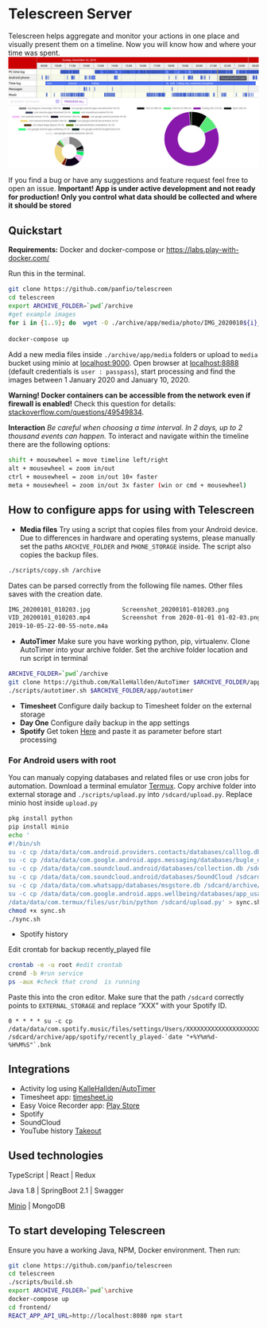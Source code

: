 # Telescreen Server

Telescreen helps aggregate and monitor your actions in one place and visually present them on a timeline. Now you will know how and where your time was spent.
<img src="https://raw.githubusercontent.com/panfio/demohttpd/master/website/telescreen.jpg" alt="telescreen in action" />
<!--You can start service and store data on a local computer, on any Kubernetes cluster or on a remote server like Heroku and use Amazon S3 as a data store.
-->
If you find a bug or have any suggestions and feature request feel free to open an issue.
**Important! App is under active development and not ready for production!
Only you control what data should be collected and where it should be stored**

## Quickstart

**Requirements:** Docker and docker-compose or https://labs.play-with-docker.com/

Run this in the terminal.

```sh
git clone https://github.com/panfio/telescreen
cd telescreen
export ARCHIVE_FOLDER=`pwd`/archive
#get example images
for i in {1..9}; do  wget -O ./archive/app/media/photo/IMG_2020010${i}_1${i}5411.jpg https://picsum.photos/200; done

docker-compose up
```

Add a new media files inside `./archive/app/media` folders or upload to `media` bucket using minio at [localhost:9000](http://localhost:9000). Open browser at [localhost:8888](http://localhost:8888) (default credentials is `user : passpass`), start processing and find the images between 1 January 2020 and January 10, 2020.

**Warning! Docker containers can be accessible from the network even if firewall is enabled!** Check this question for details: [stackoverflow.com/questions/49549834](https://stackoverflow.com/questions/49549834/ufw-firewall-is-not-working-on-ubuntu-in-digitalocean/49563279#49563279).

**Interaction**
*Be careful when choosing a time interval. In 2 days, up to 2 thousand events can happen.*
To interact and navigate within the timeline there are the following options:

```sh
shift + mousewheel = move timeline left/right
alt + mousewheel = zoom in/out
ctrl + mousewheel = zoom in/out 10× faster
meta + mousewheel = zoom in/out 3x faster (win or cmd + mousewheel)
```

## How to configure apps for using with Telescreen

- **Media files** Try using a script that copies files from your Android device. Due to differences in hardware and operating systems, please manually set the paths `ARCHIVE_FOLDER` and `PHONE_STORAGE` inside. The script also copies the backup files.

```bash
./scripts/copy.sh /archive
```

Dates can be parsed correctly from the following file names. Other files saves with the creation date.

```sh
IMG_20200101_010203.jpg         Screenshot_20200101-010203.png
VID_20200101_010203.mp4         Screenshot from 2020-01-01 01-02-03.png
2019-10-05-22-00-55-note.m4a
```

- **AutoTimer**
Make sure you have working python, pip, virtualenv.
Clone AutoTimer into your archive folder. Set the archive folder location and run script in terminal

```sh
ARCHIVE_FOLDER=`pwd`/archive
git clone https://github.com/KalleHallden/AutoTimer $ARCHIVE_FOLDER/app/autotimer
./scripts/autotimer.sh $ARCHIVE_FOLDER/app/autotimer
```

- **Timesheet** Configure daily backup to Timesheet folder on the external storage
- **Day One** Configure daily backup in the app settings
- **Spotify** Get token [Here](https://developer.spotify.com/console/get-track/) and paste it as parameter before start processing

### For Android users with root

You can manualy copying databases and related files or use cron jobs for automation. Download a terminal emulator [Termux](https://play.google.com/store/apps/details?id=com.termux).
Copy archive folder into external storage and `./scripts/upload.py` into `/sdcard/upload.py`. Replace minio host inside `upload.py`

```sh
pkg install python
pip install minio
echo '
#!/bin/sh
su -c cp /data/data/com.android.providers.contacts/databases/calllog.db /sdcard/archive/app/call/calllog.db
su -c cp /data/data/com.google.android.apps.messaging/databases/bugle_db /sdcard/archive/app/sms/bugle_db
su -c cp /data/data/com.soundcloud.android/databases/collection.db /sdcard/archive/app/soundcloud/collection.db
su -c cp /data/data/com.soundcloud.android/databases/SoundCloud /sdcard/archive/app/soundcloud/SoundCloud
su -c cp /data/data/com.whatsapp/databases/msgstore.db /sdcard/archive/app/whatsapp/msgstore.db
su -c cp /data/data/com.google.android.apps.wellbeing/databases/app_usage /sdcard/archive/app/wellbeing/app_usage
/data/data/com.termux/files/usr/bin/python /sdcard/upload.py' > sync.sh
chmod +x sync.sh
./sync.sh
```

- Spotify history

Edit crontab for backup recently_played file

```sh
crontab -e -u root #edit crontab
crond -b #run service
ps -aux #check that crond  is running
```

Paste this into the cron editor. Make sure that the path `/sdcard` correctly points to `EXTERNAL_STORAGE` and replace “XXX” with your Spotify ID.

```
0 * * * * su -c cp /data/data/com.spotify.music/files/settings/Users/XXXXXXXXXXXXXXXXXXXXXXXXXX/recently_played.bnk /sdcard/archive/app/spotify/recently_played-`date "+%Y%m%d-%H%M%S"`.bnk
```

## Integrations

- Activity log using [KalleHallden/AutoTimer](https://github.com/KalleHallden/AutoTimer)
- Timesheet app: [timesheet.io](https://timesheet.io/en/)
- Easy Voice Recorder app: [Play Store](https://play.google.com/store/apps/details?id=com.coffeebeanventures.easyvoicerecorder)
- Spotify
- SoundCloud
- YouTube history [Takeout](https://takeout.google.com/)
<!-- - Day One app: [dayoneapp.com](https://dayoneapp.com/) -->
## Used technologies

TypeScript | React | Redux

Java 1.8 | SpringBoot 2.1 | Swagger

[Minio](https://min.io/) | MongoDB

## To start developing Telescreen

Ensure you have a working Java, NPM, Docker environment.
Then run:

```sh
git clone https://github.com/panfio/telescreen
cd telescreen
./scripts/build.sh
export ARCHIVE_FOLDER=`pwd`\archive
docker-compose up
cd frontend/
REACT_APP_API_URL=http://localhost:8080 npm start
```
